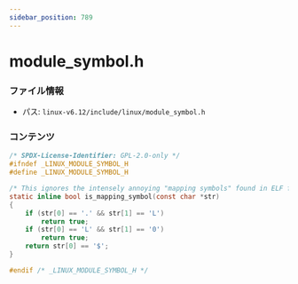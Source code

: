 ```yaml
---
sidebar_position: 789
---
```

# module_symbol.h

### ファイル情報

- パス: `linux-v6.12/include/linux/module_symbol.h`

### コンテンツ

```h
/* SPDX-License-Identifier: GPL-2.0-only */
#ifndef _LINUX_MODULE_SYMBOL_H
#define _LINUX_MODULE_SYMBOL_H

/* This ignores the intensely annoying "mapping symbols" found in ELF files. */
static inline bool is_mapping_symbol(const char *str)
{
	if (str[0] == '.' && str[1] == 'L')
		return true;
	if (str[0] == 'L' && str[1] == '0')
		return true;
	return str[0] == '$';
}

#endif /* _LINUX_MODULE_SYMBOL_H */

```
